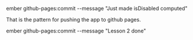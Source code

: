 ember github-pages:commit --message "Just made isDisabled computed"

That is the pattern for pushing the app to github pages.

ember github-pages:commit --message "Lesson 2 done"

